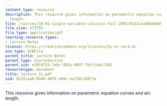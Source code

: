 ```yaml
---
content_type: resource
description: This resource gives information on parametric equation curves and arc
  length.
file: /courses/18-01-single-variable-calculus-fall-2005/8222caa0034840f0a80cea720c168f3e_lecture_21.pdf
file_size: 172755
file_type: application/pdf
learning_resource_types:
- Lecture Notes
license: https://creativecommons.org/licenses/by-nc-sa/4.0/
ocw_type: OCWFile
parent_title: Lecture Notes
parent_type: CourseSection
parent_uid: e39fd753-7ebc-992a-0607-7dcfca9c7202
resourcetype: Document
title: lecture_21.pdf
uid: 8222caa0-0348-40f0-a80c-ea720c168f3e
---
```

This resource gives information on parametric equation curves and arc length.